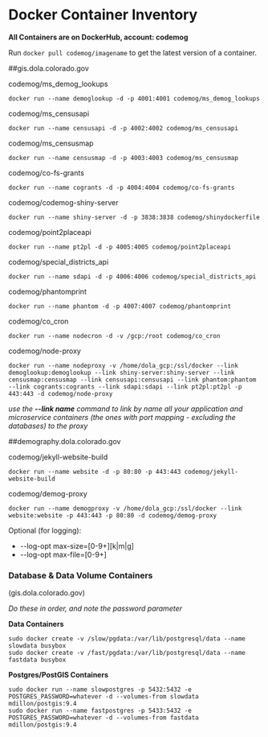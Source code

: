 # Docker Container Inventory

**All Containers are on DockerHub, account: codemog**

Run ```docker pull codemog/imagename``` to get the latest version of a container.


##gis.dola.colorado.gov


codemog/ms\_demog\_lookups
```
docker run --name demoglookup -d -p 4001:4001 codemog/ms_demog_lookups
```

codemog/ms\_censusapi
```
docker run --name censusapi -d -p 4002:4002 codemog/ms_censusapi
```

codemog/ms\_censusmap
```
docker run --name censusmap -d -p 4003:4003 codemog/ms_censusmap
```

codemog/co-fs-grants
```
docker run --name cogrants -d -p 4004:4004 codemog/co-fs-grants
```

codemog/codemog-shiny-server
```
docker run --name shiny-server -d -p 3838:3838 codemog/shinydockerfile
```

codemog/point2placeapi
```
docker run --name pt2pl -d -p 4005:4005 codemog/point2placeapi
```

codemog/special\_districts\_api
```
docker run --name sdapi -d -p 4006:4006 codemog/special_districts_api
```

codemog/phantomprint
```
docker run --name phantom -d -p 4007:4007 codemog/phantomprint
```

codemog/co\_cron
```
docker run --name nodecron -d -v /gcp:/root codemog/co_cron
```

codemog/node-proxy
```
docker run --name nodeproxy -v /home/dola_gcp:/ssl/docker --link demoglookup:demoglookup --link shiny-server:shiny-server --link censusmap:censusmap --link censusapi:censusapi --link phantom:phantom --link cogrants:cogrants --link sdapi:sdapi --link pt2pl:pt2pl -p 443:443 -d codemog/node-proxy
```
*use the <b>--link name</b> command to link by name all your application and microservice containers (the ones with port mapping - excluding the databases) to the proxy*




##demography.dola.colorado.gov

codemog/jekyll-website-build
```
docker run --name website -d -p 80:80 -p 443:443 codemog/jekyll-website-build
```

codemog/demog-proxy
```
docker run --name demogproxy -v /home/dola_gcp:/ssl/docker --link website:website -p 443:443 -p 80:80 -d codemog/demog-proxy

```



Optional (for logging):

- --log-opt max-size=[0-9+][k|m|g]
- --log-opt max-file=[0-9+]



### Database & Data Volume Containers
(gis.dola.colorado.gov)


*Do these in order, and note the password parameter*

**Data Containers**
```
sudo docker create -v /slow/pgdata:/var/lib/postgresql/data --name slowdata busybox
sudo docker create -v /fast/pgdata:/var/lib/postgresql/data --name fastdata busybox
```

**Postgres/PostGIS Containers**
```
sudo docker run --name slowpostgres -p 5432:5432 -e POSTGRES_PASSWORD=whatever -d --volumes-from slowdata mdillon/postgis:9.4
sudo docker run --name fastpostgres -p 5433:5432 -e POSTGRES_PASSWORD=whatever -d --volumes-from fastdata mdillon/postgis:9.4
```


